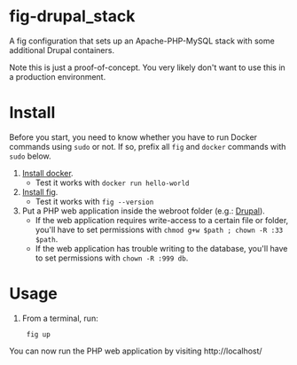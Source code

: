 # fig-drupal_stack

A fig configuration that sets up an Apache-PHP-MySQL stack with some additional Drupal containers.

Note this is just a proof-of-concept. You very likely don't want to use this in a production environment.

# Install

Before you start, you need to know whether you have to run Docker commands using `sudo` or not. If so, prefix all `fig` and `docker` commands with `sudo` below.

1. [Install docker](https://docs.docker.com/installation/).
    * Test it works with `docker run hello-world`
2. [Install fig](http://www.fig.sh/install.html).
    * Test it works with `fig --version`
3. Put a PHP web application inside the webroot folder (e.g.: [Drupal](https://drupal.org/project/drupal)).
    * If the web application requires write-access to a certain file or folder, you'll have to set permissions with `chmod g+w $path ; chown -R :33 $path`.
    * If the web application has trouble writing to the database, you'll have to set permissions with `chown -R :999 db`.

# Usage

1. From a terminal, run:

        fig up

You can now run the PHP web application by visiting http://localhost/
